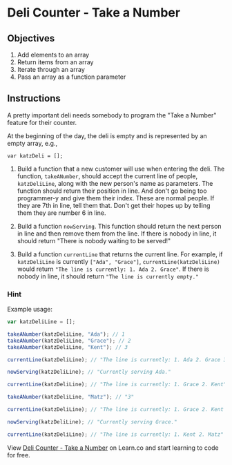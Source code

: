 # Deli Counter - Take a Number

## Objectives
1. Add elements to an array
2. Return items from an array
3. Iterate through an array
4. Pass an array as a function parameter

## Instructions

A pretty important deli needs somebody to program the "Take a Number" feature for their counter.

At the beginning of the day, the deli is empty and is represented by an empty array, e.g.,

`var katzDeli = [];`

1. Build a function that a new customer will use when entering the deli. The function, `takeANumber`, should accept the current line of people, `katzDeliLine`, along with the new person's name as parameters. The function should return their position in line. And don't go being too programmer-y and give them their index. These are normal people. If they are 7th in line, tell them that. Don't get their hopes up by telling them they are number 6 in line.

2. Build a function `nowServing`. This function should return the next person in line and then remove them from the line. If there is nobody in line, it should return "There is nobody waiting to be served!"

3. Build a function `currentLine` that returns the current line. For example, if `katzDeliLine` is currently `["Ada", "Grace"]`, `currentLine(katzDeliLine)` would return `"The line is currently: 1. Ada 2. Grace"`.  If there is nobody in line, it should return `"The line is currently empty."`

### Hint

Example usage:

```javascript
var katzDeliLine = [];

takeANumber(katzDeliLine, "Ada"); // 1
takeANumber(katzDeliLine, "Grace"); // 2
takeANumber(katzDeliLine, "Kent"); // 3

currentLine(katzDeliLine); // "The line is currently: 1. Ada 2. Grace 3. Kent"

nowServing(katzDeliLine); // "Currently serving Ada."

currentLine(katzDeliLine); // "The line is currently: 1. Grace 2. Kent"

takeANumber(katzDeliLine, "Matz"); // "3"

currentLine(katzDeliLine); // "The line is currently: 1. Grace 2. Kent 3. Matz"

nowServing(katzDeliLine); // "Currently serving Grace."

currentLine(katzDeliLine); // "The line is currently: 1. Kent 2. Matz"
```

<p data-visibility='hidden'>View <a href='https://learn.co/lessons/js-deli-counter' title='Deli Counter - Take a Number'>Deli Counter - Take a Number</a> on Learn.co and start learning to code for free.</p>
